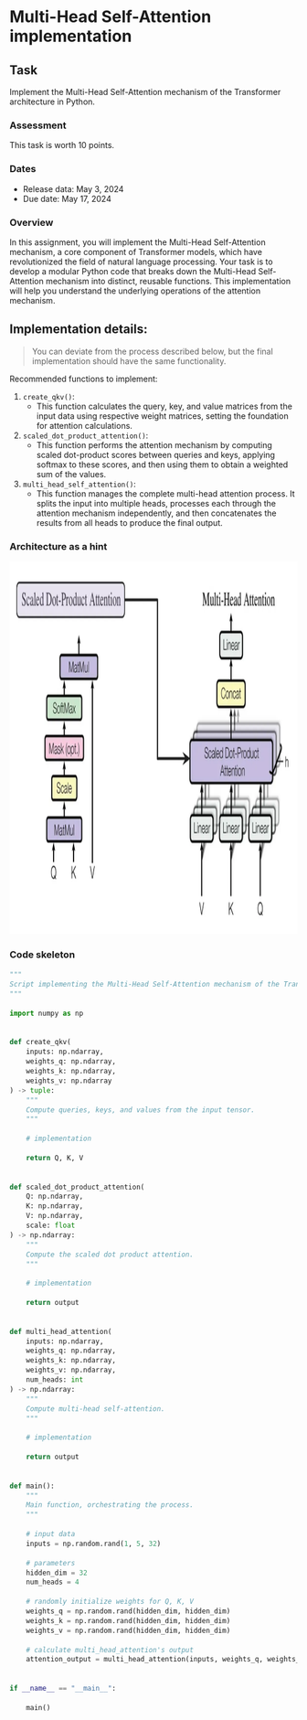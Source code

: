 # Multi-Head Self-Attention implementation

## Task

Implement the Multi-Head Self-Attention mechanism of the Transformer architecture in Python.

### Assessment

This task is worth 10 points.

### Dates

* Release data: May 3, 2024
* Due date: May 17, 2024

### Overview

In this assignment, you will implement the Multi-Head Self-Attention mechanism, 
a core component of Transformer models, which have revolutionized the field of natural language processing.
Your task is to develop a modular Python code that breaks down the Multi-Head Self-Attention mechanism
into distinct, reusable functions.
This implementation will help you understand the underlying operations of the attention mechanism.

## Implementation details:

> You can deviate from the process described below, but the final implementation should have the same functionality.

Recommended functions to implement:

1. `create_qkv()`:
   * This function calculates the query, key, and value matrices from the input data using respective weight matrices, 
     setting the foundation for attention calculations.
2. `scaled_dot_product_attention()`:
   * This function performs the attention mechanism by computing scaled dot-product scores between queries and keys,
     applying softmax to these scores, and then using them to obtain a weighted sum of the values.
3. `multi_head_self_attention()`:
   * This function manages the complete multi-head attention process.
     It splits the input into multiple heads, processes each through the attention mechanism independently,
     and then concatenates the results from all heads to produce the final output.

### Architecture as a hint

<img src="multi-head_self-attention.png" alt="Architecture of the Multi-Head Self-Attention mechanism" width="1136" height="652">



### Code skeleton

```python
"""
Script implementing the Multi-Head Self-Attention mechanism of the Transformer.
"""

import numpy as np


def create_qkv(
    inputs: np.ndarray,
    weights_q: np.ndarray,
    weights_k: np.ndarray,
    weights_v: np.ndarray
) -> tuple:
    """
    Compute queries, keys, and values from the input tensor.
    """
    
    # implementation
    
    return Q, K, V


def scaled_dot_product_attention(
    Q: np.ndarray,
    K: np.ndarray,
    V: np.ndarray,
    scale: float
) -> np.ndarray:
    """
    Compute the scaled dot product attention.
    """

    # implementation

    return output


def multi_head_attention(
    inputs: np.ndarray,
    weights_q: np.ndarray,
    weights_k: np.ndarray,
    weights_v: np.ndarray,
    num_heads: int
) -> np.ndarray:
    """
    Compute multi-head self-attention.
    """
    
    # implementation
    
    return output


def main():
    """
    Main function, orchestrating the process.
    """

    # input data
    inputs = np.random.rand(1, 5, 32)

    # parameters
    hidden_dim = 32
    num_heads = 4

    # randomly initialize weights for Q, K, V
    weights_q = np.random.rand(hidden_dim, hidden_dim)
    weights_k = np.random.rand(hidden_dim, hidden_dim)
    weights_v = np.random.rand(hidden_dim, hidden_dim)

    # calculate multi_head_attention's output
    attention_output = multi_head_attention(inputs, weights_q, weights_k, weights_v, num_heads)


if __name__ == "__main__":
  
    main()

```
